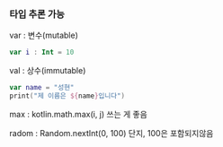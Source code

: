### 타입 추론 가능
var : 변수(mutable)
~~~kotlin
var i : Int = 10
~~~

val : 상수(immutable)

```kotlin
var name = "성현"
print("제 이름은 ${name}입니다")
```

max : kotlin.math.max(i, j) 쓰는 게 좋음

radom : Random.nextInt(0, 100) 단지, 100은 포함되지않음
